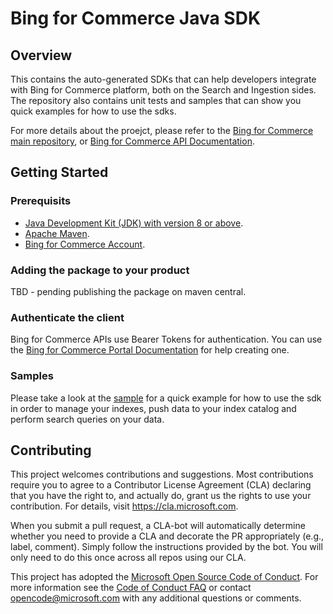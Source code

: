 
# Bing for Commerce Java SDK

## Overview

This contains the auto-generated SDKs that can help developers integrate with Bing for Commerce platform, both on the Search and Ingestion sides. The repository also contains unit tests and samples that can show you quick examples for how to use the sdks.

For more details about the proejct, please refer to the [Bing for Commerce main repository](https://github.com/microsoft/bing-commerce), or [Bing for Commerce API Documentation](https://commerce.bing.com/docs/product-search/).

## Getting Started

### Prerequisits

* [Java Development Kit (JDK) with version 8 or above](https://docs.microsoft.com/en-us/java/azure/jdk/java-jdk-install?view=azure-java-stable).
* [Apache Maven](https://maven.apache.org/).
* [Bing for Commerce Account](https://commerce.bing.com/).

### Adding the package to your product

TBD - pending publishing the package on maven central.

### Authenticate the client

Bing for Commerce APIs use Bearer Tokens for authentication. You can use the [Bing for Commerce Portal Documentation](https://commerce.bing.com/docs/Portal%20Documentation/#manage-keys-and-tokens) for help creating one.

### Samples

Please take a look at the [sample](./samples/) for a quick example for how to use the sdk in order to manage your indexes, push data to your index catalog and perform search queries on your data.


## Contributing

This project welcomes contributions and suggestions.  Most contributions require you to agree to a
Contributor License Agreement (CLA) declaring that you have the right to, and actually do, grant us
the rights to use your contribution. For details, visit https://cla.microsoft.com.

When you submit a pull request, a CLA-bot will automatically determine whether you need to provide
a CLA and decorate the PR appropriately (e.g., label, comment). Simply follow the instructions
provided by the bot. You will only need to do this once across all repos using our CLA.

This project has adopted the [Microsoft Open Source Code of Conduct](https://opensource.microsoft.com/codeofconduct/).
For more information see the [Code of Conduct FAQ](https://opensource.microsoft.com/codeofconduct/faq/) or
contact [opencode@microsoft.com](mailto:opencode@microsoft.com) with any additional questions or comments.
